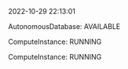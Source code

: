 2022-10-29 22:13:01

AutonomousDatabase: AVAILABLE

ComputeInstance: RUNNING

ComputeInstance: RUNNING